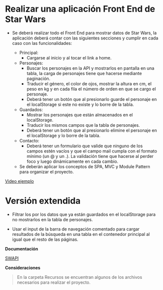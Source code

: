 # Realizar una aplicación Front End de Star Wars

- Se deberá realizar todo el Front End para mostrar datos de Star Wars, la aplicación deberá contar con las siguientes secciones y cumplir en cada caso con las funcionalidades:

   - Principal: 
      - Cargarse al inicio y al tocar el link a home.
   - Personajes: 
      - Buscar los personajes en la API y mostrarlos en pantalla en una tabla, la carga de personajes tiene que hacerse mediante paginación. 
      - Traducir el género, el color de ojos, mostrar la altura en cm, el peso en kg y en cada fila el número de orden en que se cargo el personaje. 
      - Deberá tener un botón que al presionarlo guarde el personaje en el localStorage si este no existe y lo borre de la tabla.     
   - Guardados: 
      - Mostrar los personajes que están almacenados en el localStorage.
      - Traducir los mismos campos que la tabla de personajes.
      - Deberá tener un botón que al presionarlo elimine el personaje en el localStorage y lo borre de la tabla.
   - Contacto:
      - Deberá tener un formulario que valide que ninguno de los campos estén vacíos y que el campo mail cumpla con el formato mínimo (un @ y un .). La validación tiene que hacerse al perder foco y luego dinámicamente en cada cambio.
  - Se deberán aplicar los conceptos de SPA, MVC y Module Pattern para organizar el proyecto.

[Video ejemplo](https://www.useloom.com/share/079626a0720c49f5825e5aadca9adc6a)

# Versión extendida

- Filtrar los por los datos que ya están guardados en el localStorage para no mostrarlos en la tabla de personajes.

- Usar el input de la barra de navegación comentado para cargar resultados de la búsqueda en una tabla en el contenedor principal al igual que el resto de las páginas.

**Documentación**

[SWAPI](https://swapi.co/documentation)

**Consideraciones**

> En la carpeta Recursos se encuentran algunos de los archivos necesarios para realizar el proyecto.